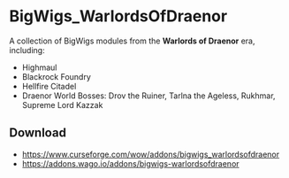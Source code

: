 # BigWigs_WarlordsOfDraenor
A collection of BigWigs modules from the **Warlords of Draenor** era, including:

* Highmaul
* Blackrock Foundry
* Hellfire Citadel
* Draenor World Bosses: Drov the Ruiner, Tarlna the Ageless, Rukhmar, Supreme Lord Kazzak

## Download
* <https://www.curseforge.com/wow/addons/bigwigs_warlordsofdraenor>
* <https://addons.wago.io/addons/bigwigs-warlordsofdraenor>
